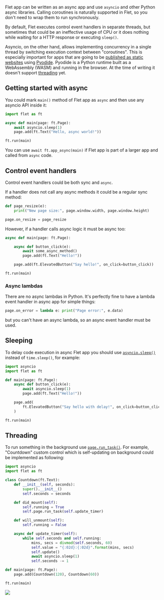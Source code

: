 Flet app can be written as an async app and use `asyncio` and other Python async libraries. Calling coroutines is naturally supported in Flet, so you don't need to wrap them to run synchronously. 

By default, Flet executes control event handlers in separate threads, but sometimes that could be an ineffective usage of CPU or it does nothing while waiting for a HTTP response or executing `sleep()`.

Asyncio, on the other hand, allows implementing concurrency in a single thread by switching execution context between "coroutines". This is especially important for apps that are going to be [published as static websites](/docs/publish/web/static-website) using [Pyodide](https://pyodide.org/en/stable/). Pyodide is a Python runtime built as a WebAssembly (WASM) and running in the browser. At the time of writing it doesn't support [threading](https://github.com/pyodide/pyodide/issues/237) yet.

## Getting started with async

You could mark `main()` method of Flet app as `async` and then use any asyncio API inside it:

```python
import flet as ft

async def main(page: ft.Page):
    await asyncio.sleep(1)
    page.add(ft.Text("Hello, async world!"))

ft.run(main)
```

You can use `await ft.app_async(main)` if Flet app is part of a larger app and called from `async` code.

## Control event handlers

Control event handlers could be both sync and `async`.

If a handler does not call any async methods it could be a regular sync method:

```python
def page_resize(e):
    print("New page size:", page.window.width, page.window.height)

page.on_resize = page_resize
```

However, if a handler calls async logic it must be async too:

```python
async def main(page: ft.Page):

    async def button_click(e):
        await some_async_method()
        page.add(ft.Text("Hello!"))

    page.add(ft.ElevatedButton("Say hello!", on_click=button_click))

ft.run(main)
```

### Async lambdas

There are no async lambdas in Python. It's perfectly fine to have a lambda event handler in async app for simple things:

```python
page.on_error = lambda e: print("Page error:", e.data)
```

but you can't have an async lambda, so an async event handler must be used.

## Sleeping

To delay code execution in async Flet app you should use [`asyncio.sleep()`](https://docs.python.org/3/library/asyncio-task.html#asyncio.sleep) instead of `time.sleep()`, for example:

```python
import asyncio
import flet as ft

def main(page: ft.Page):
    async def button_click(e):
        await asyncio.sleep(1)
        page.add(ft.Text("Hello!"))

    page.add(
        ft.ElevatedButton("Say hello with delay!", on_click=button_click)
    )

ft.run(main)
```

## Threading

To run something in the background use [`page.run_task()`](/docs/controls/page#run_taskhandler-args-kwargs). For example, "Countdown" custom control which is self-updating on background could be implemented as following:

```python
import asyncio
import flet as ft

class Countdown(ft.Text):
    def __init__(self, seconds):
        super().__init__()
        self.seconds = seconds

    def did_mount(self):
        self.running = True
        self.page.run_task(self.update_timer)

    def will_unmount(self):
        self.running = False

    async def update_timer(self):
        while self.seconds and self.running:
            mins, secs = divmod(self.seconds, 60)
            self.value = "{:02d}:{:02d}".format(mins, secs)
            self.update()
            await asyncio.sleep(1)
            self.seconds -= 1

def main(page: ft.Page):
    page.add(Countdown(120), Countdown(60))

ft.run(main)
```

<img src="/img/docs/getting-started/user-control-countdown.gif" className="screenshot-40" />
